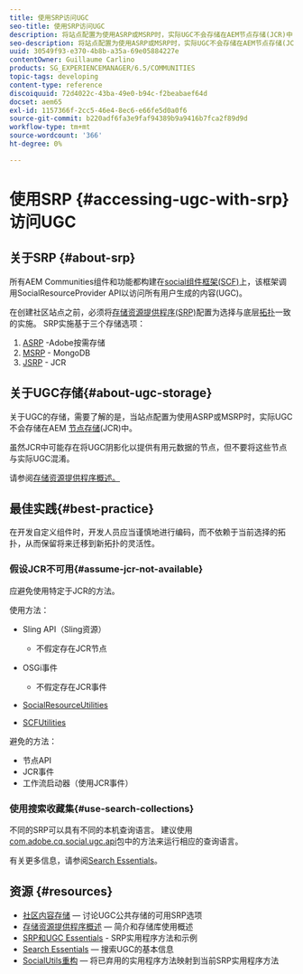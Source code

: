 ```yaml
---
title: 使用SRP访问UGC
seo-title: 使用SRP访问UGC
description: 将站点配置为使用ASRP或MSRP时，实际UGC不会存储在AEM节点存储(JCR)中
seo-description: 将站点配置为使用ASRP或MSRP时，实际UGC不会存储在AEM节点存储(JCR)中
uuid: 30549f93-e370-4b8b-a35a-69e05884227e
contentOwner: Guillaume Carlino
products: SG_EXPERIENCEMANAGER/6.5/COMMUNITIES
topic-tags: developing
content-type: reference
discoiquuid: 72d4022c-43ba-49e0-b94c-f2beabaef64d
docset: aem65
exl-id: 1157366f-2cc5-46e4-8ec6-e66fe5d0a0f6
source-git-commit: b220adf6fa3e9faf94389b9a9416b7fca2f89d9d
workflow-type: tm+mt
source-wordcount: '366'
ht-degree: 0%

---
```


# 使用SRP {#accessing-ugc-with-srp}访问UGC

## 关于SRP {#about-srp}

所有AEM Communities组件和功能都构建在[social组件框架(SCF)](/help/communities/scf.md)上，该框架调用SocialResourceProvider API以访问所有用户生成的内容(UGC)。

在创建社区站点之前，必须将[存储资源提供程序(SRP)](/help/communities/working-with-srp.md)配置为选择与底层[拓扑](/help/communities/topologies.md)一致的实施。 SRP实施基于三个存储选项：

1. [ASRP](/help/communities/asrp.md)  -Adobe按需存储
1. [MSRP](/help/communities/msrp.md)  - MongoDB
1. [JSRP](/help/communities/jsrp.md)  - JCR

## 关于UGC存储{#about-ugc-storage}

关于UGC的存储，需要了解的是，当站点配置为使用ASRP或MSRP时，实际UGC不会存储在AEM [节点存储](/help/sites-deploying/data-store-config.md)(JCR)中。

虽然JCR中可能存在将UGC阴影化以提供有用元数据的节点，但不要将这些节点与实际UGC混淆。

请参阅[存储资源提供程序概述。](/help/communities/srp.md)

## 最佳实践{#best-practice}

在开发自定义组件时，开发人员应当谨慎地进行编码，而不依赖于当前选择的拓扑，从而保留将来迁移到新拓扑的灵活性。

### 假设JCR不可用{#assume-jcr-not-available}

应避免使用特定于JCR的方法。

使用方法：

* Sling API（Sling资源）

   * 不假定存在JCR节点

* OSGi事件

   * 不假定存在JCR事件

* [SocialResourceUtilities](/help/communities/socialutils.md#socialresourceutilities-package)
* [SCFUtilities](/help/communities/socialutils.md#scfutilities-package)

避免的方法：

* 节点API
* JCR事件
* 工作流启动器（使用JCR事件）

### 使用搜索收藏集{#use-search-collections}

不同的SRP可以具有不同的本机查询语言。 建议使用[com.adobe.cq.social.ugc.api](https://helpx.adobe.com/experience-manager/6-5/sites/developing/using/reference-materials/javadoc/com/adobe/cq/social/ugc/api/package-summary.html)包中的方法来运行相应的查询语言。

有关更多信息，请参阅[Search Essentials](/help/communities/search-implementation.md)。

## 资源 {#resources}

* [社区内容存储](/help/communities/working-with-srp.md)  — 讨论UGC公共存储的可用SRP选项
* [存储资源提供程序概述](/help/communities/srp.md)  — 简介和存储库使用概述
* [SRP和UGC Essentials](/help/communities/srp-and-ugc.md)  - SRP实用程序方法和示例
* [Search Essentials](/help/communities/search-implementation.md)  — 搜索UGC的基本信息
* [SocialUtils重构](/help/communities/socialutils.md)  — 将已弃用的实用程序方法映射到当前SRP实用程序方法

